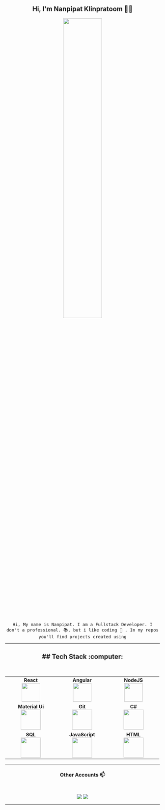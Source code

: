 
<h2 align="center"> Hi, I'm Nanpipat Klinpratoom 🐻💙 <br/> </h2> 

<p align="center"><img width=50% src="https://scontent.fbkk6-1.fna.fbcdn.net/v/t1.0-9/119201769_3452763478096617_8161552296351251424_o.jpg?_nc_cat=105&_nc_sid=8bfeb9&_nc_eui2=AeH1FyJ8DrNQdRSwH7uRGPBRrThxstnFJGGtOHGy2cUkYcpTVeE4F5ZXhCnno-h3lzigE1qnIyFm2kxwl9ZgiLyL&_nc_ohc=Fkv6FZDxKSQAX8FN3Ze&_nc_ht=scontent.fbkk6-1.fna&oh=b3ccd8654d0fcb89ef690ee62a08401f&oe=5F96518A"></p>


<p align="center"> <samp>Hi, My name is Nanpipat. I am a Fullstack Developer. I don't a professional. 📚, but i like coding 🤩 . In my repos you'll find projects created using 
  
  
  ____


  
<h2 align="center">## Tech Stack :computer: </h2>

<br>
<div align="center">
<table>
<tbody>
 <tr>
<td align="center" width="20%">
<span><b><center>React</center></b></span> 
<img height=60px src="https://img.icons8.com/ultraviolet/2x/react.png"> 
</td>

<td align="center" width="20%">
<span><b><center>Angular</center></b></span> 
<img height=60px src="https://angular.io/assets/images/logos/angular/angular.svg"> 
</td>

<td align="center" width="20%">
<span><b><center>NodeJS</center></b></span> 
<img height=60px src="https://img.icons8.com/color/2x/nodejs.png"> 
</td>
</tr>

<tr>
<td align="center" width="20%">
<span><b><center>Material Ui</center></b></span> 
<img height=65px src="https://opencollective-production.s3.us-west-1.amazonaws.com/ada636e0-395b-11ea-8ab7-b3f0317bbc7c.png"> 
</td>

<td align="center" width="20%">
<span><b><center>Git</center></b></span> 
<img height=65px src="https://img.icons8.com/ios-glyphs/2x/github-2.png"> 
</td>

<td align="center" width="20%">
<span><b><center>C#</center></b></span> 
<img height=65px src="https://upload.wikimedia.org/wikipedia/commons/7/7a/C_Sharp_logo.svg"> 
</td>
</tr>

<tr>
<td align="center" width="20%">
<span><b><center>SQL</center></b></span> 
<img height=65px src="https://img.icons8.com/ios-filled/2x/sql.png"> 
</td>

<td align="center" width="20%">
<span><b><center>JavaScript</center></b></span> 
<img height=65px src="https://img.icons8.com/color/2x/javascript.png"> 
</td>

<td align="center" width="20%">
<span><b><center>HTML</center></b></span> 
<img height=65px src="https://img.icons8.com/color/2x/html-5.png"> 
</td>
</tr>

</tbody>
</table>
</div>

____



<h3 align="center"> Other Accounts 📫 </h3>
<br />
<p align="center">
<a href="https://www.facebook.com/top18969/"><img src="https://img.shields.io/badge/facebook-%231877F2.svg?&style=for-the-badge&logo=facebook&logoColor=white"/></a>
<a href="https://www.instagram.com/toptalalop/"><img src="https://img.shields.io/badge/instagram-%23E4405F.svg?&style=for-the-badge&logo=instagram&logoColor=white"/></a>

</p>

____


